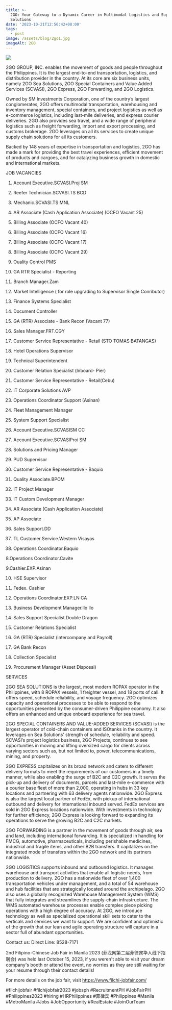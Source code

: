 ```yaml
---
title: >-
  2GO: Your Gateway to a Dynamic Career in Multimodal Logistics and Supply Chain
  Solutions
date: '2023-10-21T12:56:42+08:00'
tags:
  - post
image: /assets/blog/2go1.jpg
imageAlt: 2GO
---
```

![](/assets/blog/2g0.jpg)

2GO GROUP, INC. enables the movement of goods and people throughout the Philippines. It is the largest end-to-end transportation, logistics, and distribution provider in the country. At its core are six business units, namely 2GO Sea Solutions, 2GO Special Containers and Value Added Services (SCVASI), 2GO Express, 2GO Forwarding, and 2GO Logistics.

Owned by SM Investments Corporation, one of the country’s largest conglomerates, 2GO offers multimodal transportation, warehousing and inventory management, special containers, and project logistics as well as e-commerce logistics, including last-mile deliveries, and express courier deliveries. 2GO also provides sea travel, and a wide range of peripheral logistics such as freight forwarding, import and export processing, and customs brokerage. 2GO leverages on all its services to create unique supply chain solutions for all its customers.

Backed by 148 years of expertise in transportation and logistics, 2GO has made a mark for providing the best travel experiences, efficient movement of products and cargoes, and for catalyzing business growth in domestic and international markets. 

JOB VACANCIES

1. Account Executive.SCVASI.Proj SM

2. Reefer Technician.SCVASI.TS BCD

3. Mechanic.SCVASI.TS MNL

4. AR Associate (Cash Application Associate) (OCFO Vacant 25)

5. Billing Associate (OCFO Vacant 40)

6. Billing Associate (OCFO Vacant 16)

7. Billing Associate (OCFO Vacant 17)

8. Billing Associate (OCFO Vacant 29)

9. Ouality Control PMS

10. GA RTR Specialist - Reporting

11. Branch Manager.Zam

12. Market Intelligence ( for role upgrading to Supervisor Single Conributor)

13. Finance Systems Specialist

14. Document Controller

15. GA (RTR) Associate - Bank Recon (Vacant 77)

16. Sales Manager.FRT.CGY

17. Customer Service Representative - Retail (STO TOMAS BATANGAS)

1. Hotel Operations Supervisor

2. Technical Superintendent

3. Customer Relation Specialist (lnboard- Pier)

4. Customer Service Representative - Retail(Cebu)

5. IT Corporate Solutions AVP

6. Operations Coordinator Support (Asinan)

7. Fleet Management Manager

8. System Support Specialist

9. Account Executive.SCVASISM CC

10. Account Executive.SCVASlProi SM

11. Solutions and Pricing Manager

12. PUD Supervisor

13. Customer Service Representative - Baquio

14. Quality Associate.BPOM

1. IT Project Manager

2. IT Custom Development Manager

3. AR Associate (Cash Application Associate)

4. AP Associate

5. Sales Support.DD

6. TL Customer Service.Western Visayas

7. Operations Coordinator.Baquio

 8.Operations Coordinator.Cavite

9.Cashier.EXP.Asinan

10. HSE Supervisor

11. Fedex. Cashier

12. Operations Coordinator.EXP.LN CA

13. Business Development Manager.llo llo

14. Sales Support Specialist.Double Dragon

15. Customer Relations Specialist

16. GA (RTR) Specialist (lntercompany and Payroll)

17. GA Bank Recon

18. Collection Specialist

19. Procurement Manager (Asset Disposal)



SERVICES

2GO SEA SOLUTIONS is the largest, most modern ROPAX operator in the Philippines, with 8 ROPAX vessels, 1 freighter vessel, and 18 ports of call.  It offers speed, schedule reliability, and voyage frequency. 2GO optimizes capacity and operational processes to be able to respond to the opportunities presented by the consumer-driven Philippine economy. It also offers an enhanced and unique onboard experience for sea travel.  

2GO SPECIAL CONTAINERS AND VALUE-ADDED SERVICES (SCVASI) is the largest operator of cold-chain containers and ISOtanks in the country. It leverages on Sea Solutions’ strength of schedule, reliability and speed. SCVASI’s project logistics business, 2GO Projects, continues to see opportunities in moving and lifting oversized cargo for clients across varying sectors such as, but not limited to, power, telecommunications, mining, and property. 

2GO EXPRESS capitalizes on its broad network and caters to different delivery formats to meet the requirements of our customers in a timely manner, while also enabling the surge of B2C and C2C growth. It serves the pick-up and delivery of documents, parcels and last-mile e-commerce with a courier base fleet of more than 2,000, operating in hubs in 33 key locations and partnering with 63 delivery agents nationwide. 2GO Express is also the largest local partner of FedEx, with pickup of international outbound and delivery for international inbound served. FedEx services are sold in 2GO Express locations nationwide.  With investments in technology for further efficiency, 2GO Express is looking forward to expanding its operations to serve the growing B2C and C2C markets.

2GO FORWARDING is a partner in the movement of goods through air, sea and land, including international forwarding. It is specialized in handling for FMCG, automotive, pharmaceuticals, including perishable medicines, industrial and fragile items, and other B2B transfers. It capitalizes on the integrated mode of transfers within the 2GO network and its partners nationwide.

2GO LOGISTICS supports inbound and outbound logistics. It manages warehouse and transport activities that enable all logistic needs, from production to delivery. 2GO has a nationwide fleet of over 1,400 transportation vehicles under management, and a total of 54 warehouse and hub facilities that are strategically located around the archipelago. 2GO also uses a globally recognized Warehouse Management System (WMS) that fully integrates and streamlines the supply-chain infrastructure. The WMS automated warehouse processes enable complex piece picking operations with a high degree of accuracy. At 2GO, we introduce technology as well as specialized operational skill sets to cater to the verticals and services we want to support. We are confident and optimistic of the growth that our lean and agile operating structure will capture in a sector full of abundant opportunities. 

Contact us: Direct Line: 8528-7171

2nd Filipino-Chinese Job Fair in Manila 2023 (菲龙网第二届菲律宾华人线下招聘会) was held last October 15, 2023, if you weren't able to visit your dream company's booth or attend the event, no worries as they are still waiting for your resume through their contact details! 

For more details on the job fair, visit https://www.filchi-jobfair.com/

\#filchijobfair #filchijobfair2023 #jobsph #RecruitmentPH #JobFairPH #Philippines2023 #hiring #HRPhilippines #菲律宾 #Philippines #Manila #MetroManila #Jobs #JobOpportunity #RealEstate #JoinOurTeam
